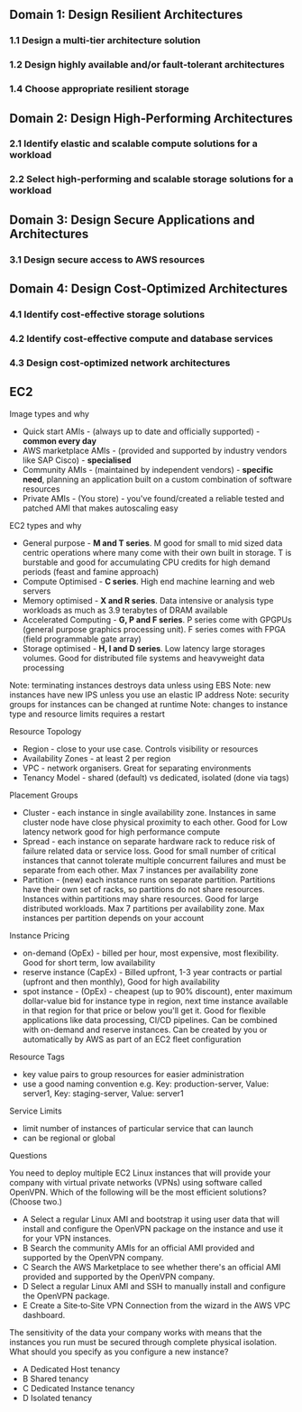 ## Domain 1: Design Resilient Architectures 
  ### 1.1 Design a multi‐tier architecture solution 
  ### 1.2 Design highly available and/or fault‐tolerant architectures 
  ### 1.4 Choose appropriate resilient storage 
## Domain 2: Design High‐Performing Architectures 
  ### 2.1 Identify elastic and scalable compute solutions for a workload 
  ### 2.2 Select high‐performing and scalable storage solutions for a workload 
## Domain 3: Design Secure Applications and Architectures 
  ### 3.1 Design secure access to AWS resources 
## Domain 4: Design Cost‐Optimized Architectures 
  ### 4.1 Identify cost‐effective storage solutions 
  ### 4.2 Identify cost‐effective compute and database services 
  ### 4.3 Design cost‐optimized network architectures

## EC2

Image types and why
* Quick start AMIs - (always up to date and officially supported) - **common every day**
* AWS marketplace AMIs - (provided and supported by industry vendors like SAP Cisco) - **specialised** 
* Community AMIs - (maintained by independent vendors) - **specific need**, planning an application built on a custom combination of software resources
* Private AMIs - (You store) - you've found/created a reliable tested and patched AMI that makes autoscaling easy

EC2 types and why
* General purpose - **M and T series**. M good for small to mid sized data centric operations where many come with their own built in storage.
T is burstable and good for accumulating CPU credits for high demand periods (feast and famine approach)
* Compute Optimised - **C series**. High end machine learning and web servers
* Memory optimised - **X and R series**. Data intensive or analysis type workloads as much as 3.9 terabytes of DRAM available
* Accelerated Computing - **G, P and F series**. P series come with GPGPUs (general purpose graphics processing unit). F series comes with FPGA (field programmable gate array)
* Storage optimised - **H, I and D series**. Low latency large storages volumes. Good for distributed file systems and heavyweight data processing

Note: terminating instances destroys data unless using EBS
Note: new instances have new IPS unless you use an elastic IP address
Note: security groups for instances can be changed at runtime
Note: changes to instance type and resource limits requires a restart

Resource Topology
* Region - close to your use case. Controls visibility or resources
* Availability Zones - at least 2 per region  
* VPC - network organisers. Great for separating environments
* Tenancy Model - shared (default) vs dedicated, isolated (done via tags)

Placement Groups
* Cluster - each instance in single availability zone. Instances in same cluster node have close physical proximity to 
  each other. Good for Low latency 
  network good for high performance compute
* Spread - each instance on separate hardware rack to reduce risk of failure related data or service loss. Good for 
  small number of critical instances that cannot tolerate multiple concurrent failures and must be separate from each 
  other. Max 7 instances per availability zone
* Partition - (new) each instance runs on separate partition. Partitions have their own set of racks, so partitions do 
  not share resources. Instances within partitions may share resources. Good for large distributed workloads. Max 7 
  partitions per availability zone. Max instances per partition depends on your account
  
Instance Pricing
* on-demand (OpEx) - billed per hour, most expensive, most flexibility. Good for short term, low availability
* reserve instance (CapEx) - Billed upfront, 1-3 year contracts or partial (upfront and then monthly), Good for high availability
* spot instance - (OpEx) - cheapest (up to 90% discount), enter maximum dollar-value bid for instance type in region, next time instance 
  available in that region for that price or below you'll get it. Good for flexible applications like data processing, CI/CD pipelines.
  Can be combined with on-demand and reserve instances. Can be created by you or automatically by AWS as part of an EC2 fleet configuration

Resource Tags
* key value pairs to group resources for easier administration
* use a good naming convention e.g. Key: production-server, Value: server1, Key: staging-server, Value: server1

Service Limits
* limit number of instances of particular service that can launch
* can be regional or global

Questions

You need to deploy multiple EC2 Linux instances that will provide your company with virtual private networks (VPNs) using 
software called OpenVPN. Which of the following will be the most efficient solutions? (Choose two.) 
* A Select a regular Linux AMI and bootstrap it using user data that will install and configure the OpenVPN package on the instance and use 
it for your VPN instances. 
* B Search the community AMIs for an official AMI provided and supported by the OpenVPN company. 
* C Search the AWS Marketplace to see whether there's an official AMI provided and supported by the OpenVPN company. 
* D Select a regular Linux AMI and SSH to manually install and configure the OpenVPN package. 
* E Create a Site‐to‐Site VPN Connection from the wizard in the AWS VPC dashboard.

The sensitivity of the data your company works with means that the instances you run must be secured through 
complete physical isolation. What should you specify as you configure a new instance? 
* A Dedicated Host tenancy 
* B Shared tenancy 
* C Dedicated Instance tenancy 
* D Isolated tenancy

